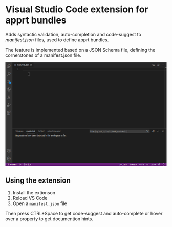 # Visual Studio Code extension for apprt bundles

Adds syntactic validation, auto-completion and code-suggest to _manifest.json_ files, used to define apprt bundles.

The feature is implemented based on a JSON Schema file, defining the cornerstones of a manifest.json file.

![Feature Demo](images/demo.gif)

## Using the extension

1. Install the extionson
2. Reload VS Code
3. Open a `manifest.json` file

Then press CTRL+Space to get code-suggest and auto-complete or hover over a property to get documention hints.
